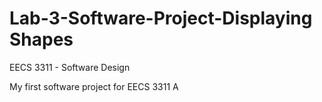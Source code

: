 # Lab-3-Software-Project-Displaying Shapes

EECS 3311 - Software Design

My first software project for EECS 3311 A
